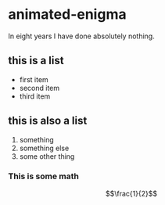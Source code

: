 # animated-enigma

In eight years I have done absolutely nothing.

## this is a list
- first item
- second item
- third item

## this is also a list
1. something
2. something else
3. some other thing

### This is some math
$$\frac{1}{2}$$

